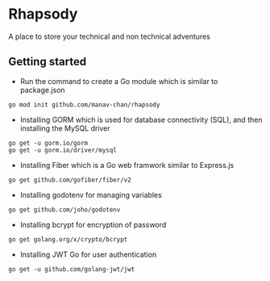 # Rhapsody  
A place to store your technical and non technical adventures

## Getting started

- Run the command to create a Go module which is similar to package.json
```terminal
go mod init github.com/manav-chan/rhapsody
```

- Installing GORM which is used for database connectivity (SQL), and then installing the MySQL driver
```terminal
go get -u gorm.io/gorm
go get -u gorm.io/driver/mysql
```
- Installing Fiber which is a Go web framwork similar to Express.js
```terminal
go get github.com/gofiber/fiber/v2
```
- Installing godotenv for managing variables
```terminal
go get github.com/joho/godotenv
```
- Installing bcrypt for encryption of password
```terminal
go get golang.org/x/crypto/bcrypt
```
- Installing JWT Go for user authentication
```terminal
go get -u github.com/golang-jwt/jwt
```
